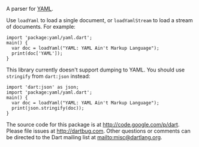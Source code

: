 A parser for [YAML](http://www.yaml.org/).

Use `loadYaml` to load a single document, or `loadYamlStream` to load a
stream of documents. For example:

    import 'package:yaml/yaml.dart';
    main() {
      var doc = loadYaml("YAML: YAML Ain't Markup Language");
      print(doc['YAML']);
    }

This library currently doesn't support dumping to YAML. You should use
`stringify` from `dart:json` instead:

    import 'dart:json' as json;
    import 'package:yaml/yaml.dart';
    main() {
      var doc = loadYaml("YAML: YAML Ain't Markup Language");
      print(json.stringify(doc));
    }

The source code for this package is at <http://code.google.com/p/dart>.
Please file issues at <http://dartbug.com>. Other questions or comments can be
directed to the Dart mailing list at <mailto:misc@dartlang.org>.
